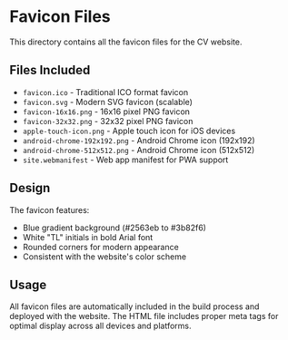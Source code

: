 # Favicon Files

This directory contains all the favicon files for the CV website.

## Files Included

- `favicon.ico` - Traditional ICO format favicon
- `favicon.svg` - Modern SVG favicon (scalable)
- `favicon-16x16.png` - 16x16 pixel PNG favicon
- `favicon-32x32.png` - 32x32 pixel PNG favicon
- `apple-touch-icon.png` - Apple touch icon for iOS devices
- `android-chrome-192x192.png` - Android Chrome icon (192x192)
- `android-chrome-512x512.png` - Android Chrome icon (512x512)
- `site.webmanifest` - Web app manifest for PWA support

## Design

The favicon features:
- Blue gradient background (#2563eb to #3b82f6)
- White "TL" initials in bold Arial font
- Rounded corners for modern appearance
- Consistent with the website's color scheme

## Usage

All favicon files are automatically included in the build process and deployed with the website. The HTML file includes proper meta tags for optimal display across all devices and platforms.

